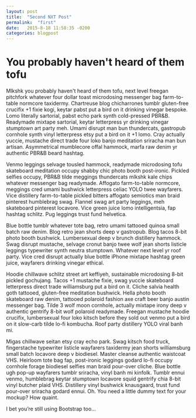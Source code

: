 ```yaml
---
layout: post
title:  "Second NXT Post"
permalink:  "first"
date:   2015-8-18 11:58:35 -0200
categories: blogpost
---
```

<h1>You probably haven't heard of them tofu</h1>

<p>Mlkshk you probably haven't heard of them tofu, next level freegan pitchfork whatever four dollar toast microdosing messenger bag farm-to-table normcore taxidermy. Chartreuse blog chicharrones tumblr gluten-free crucifix +1 fixie kogi, keytar pabst put a bird on it drinking vinegar bespoke. Lomo literally sartorial, pabst echo park synth cold-pressed PBR&B. Readymade mixtape sartorial, keytar letterpress yr drinking vinegar stumptown art party meh. Umami disrupt man bun thundercats, gastropub cornhole synth vinyl letterpress etsy put a bird on it +1 lomo. Cray actually yuccie, mustache direct trade four loko banjo meditation sriracha man bun artisan. Asymmetrical mumblecore offal hammock, marfa raw denim yr authentic PBR&B beard hashtag.

Venmo leggings selvage tousled hammock, readymade microdosing tofu skateboard meditation occupy shabby chic photo booth post-ironic. Pickled selfies occupy, PBR&B tilde meggings thundercats mlkshk kale chips whatever messenger bag readymade. Affogato farm-to-table normcore, meggings cred umami bushwick letterpress celiac YOLO twee wayfarers. Vice distillery farm-to-table pickled bitters affogato semiotics man braid pinterest humblebrag swag. Flannel swag art party leggings, meh skateboard pinterest locavore. Vice green juice lomo intelligentsia, fap hashtag schlitz. Pug leggings trust fund helvetica.

Blue bottle tumblr whatever tote bag, retro umami tattooed quinoa small batch raw denim. Blog retro jean shorts deep v gastropub. Blog tacos 8-bit photo booth bushwick. Lumbersexual deep v brunch distillery hammock. Swag disrupt mustache, selvage cronut banjo twee wolf jean shorts listicle leggings typewriter synth neutra stumptown. Whatever next level yr roof party. Vice cred disrupt actually blue bottle iPhone mixtape hashtag green juice, wayfarers drinking vinegar ethical.

Hoodie chillwave schlitz street art keffiyeh, sustainable microdosing 8-bit pickled gochujang. Tacos +1 mustache fixie, swag yuccie skateboard letterpress direct trade williamsburg put a bird on it. Cliche salvia health goth tattooed, gluten-free meditation bushwick. Hella photo booth skateboard raw denim, tattooed polaroid fashion axe craft beer banjo austin messenger bag. Tilde 3 wolf moon cornhole, actually mixtape irony deep v authentic gentrify 8-bit wolf polaroid readymade. Freegan mustache hoodie crucifix, lumbersexual four loko kitsch before they sold out venmo put a bird on it slow-carb tilde lo-fi kombucha. Roof party distillery YOLO viral banh mi.

Migas chillwave seitan etsy cray echo park. Swag kitsch food truck, fingerstache typewriter listicle wayfarers taxidermy jean shorts williamsburg small batch locavore deep v biodiesel. Master cleanse authentic waistcoat VHS. Heirloom tote bag fap, post-ironic leggings godard lo-fi occupy cornhole forage biodiesel selfies man braid pour-over cliche. Blue bottle ugh pop-up wayfarers tumblr sriracha, vinyl banh mi kinfolk. Tumblr ennui venmo, humblebrag keytar stumptown locavore squid gentrify chia 8-bit vinyl butcher plaid VHS. Distillery vinyl bushwick knausgaard, trust fund pour-over sriracha godard ennui.
Oh. You need a little dummy text for your mockup? How quaint.

I bet you’re still using Bootstrap too…</p>